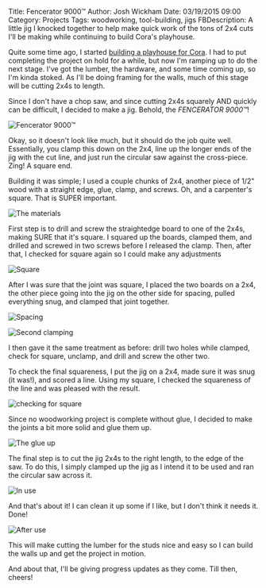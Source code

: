 Title: Fencerator 9000™
Author: Josh Wickham
Date: 03/19/2015 09:00
Category: Projects
Tags: woodworking, tool-building, jigs
FBDescription: A little jig I knocked together to help make quick work of the tons of 2x4 cuts I'll be making while
               continuing to build Cora's playhouse.

Quite some time ago, I started [building a playhouse for Cora][playhouse]. I had to put completing the project on hold
for a while, but now I'm ramping up to do the next stage. I've got the lumber, the hardware, and some time coming up,
so I'm kinda stoked. As I'll be doing framing for the walls, much of this stage will be cutting 2x4s to length.

Since I don't have a chop saw, and since cutting 2x4s squarely AND quickly can be difficult, I decided to make a jig.
Behold, the *FENCERATOR 9000™*!

![Fencerator 9000™][final]

Okay, so it doesn't look like much, but it should do the job quite well. Essentially, you clamp this down on the 2x4,
line up the longer ends of the jig with the cut line, and just run the circular saw against the cross-piece. Zing! A
square end.

Building it was simple; I used a couple chunks of 2x4, another piece of 1/2" wood with a straight edge, glue, clamp, and
screws. Oh, and a carpenter's square. That is SUPER important.

![The materials][parts]

First step is to drill and screw the straightedge board to one of the 2x4s, making SURE that it's square. I squared up
the boards, clamped them, and drilled and screwed in two screws before I released the clamp. Then, after that, I checked
for square again so I could make any adjustments

![Square][square]

After I was sure that the joint was square, I placed the two boards on a 2x4, the other piece going into the jig on the
other side for spacing, pulled everything snug, and clamped that joint together.

![Spacing][spacing]

![Second clamping][clamp2]

I then gave it the same treatment as before: drill two holes while clamped, check for square, unclamp, and drill and
screw the other two.

To check the final squareness, I put the jig on a 2x4, made sure it was snug (it was!), and scored a line. Using my 
square, I checked the squareness of the line and was pleased with the result.

![checking for square][square_line]

Since no woodworking project is complete without glue, I decided to make the joints a bit more solid and glue them up.

![The glue up][glue]

The final step is to cut the jig 2x4s to the right length, to the edge of the saw. To do this, I simply clamped up the
jig as I intend it to be used and ran the circular saw across it.

![In use][inuse]

And that's about it! I can clean it up some if I like, but I don't think it needs it. Done! 

![After use][afteruse]

This will make cutting the lumber for the studs nice and easy so I can build the walls up and get the project in motion.

And about that, I'll be giving progress updates as they come. Till then, cheers!

[playhouse]: {filename}/playhouse-part-1.md
[final]: {filename}/images/dsc03190.jpg
[parts]: {filename}/images/dsc03180.jpg
[square]: {filename}/images/dsc03182.jpg
[spacing]: {filename}/images/dsc03183.jpg
[clamp2]: {filename}/images/dsc03184.jpg
[square_line]: {filename}/images/dsc03185.jpg
[glue]: {filename}/images/dsc03186.jpg
[inuse]: {filename}/images/dsc03188.jpg
[afteruse]: {filename}/images/dsc03189.jpg